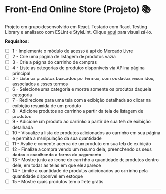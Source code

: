 # Front-End Online Store (Projeto) 📚

Projeto em grupo desenvolvido em React. Testado com  React Testing Library e analisado com ESLint e StyleLint. Clique [aqui](https://tiagordebarros.github.io/projetos/frontend-online-store/index.html) para visualizá-lo.

**Requisitos:**

- [ ] 1 - Implemente o módulo de acesso à api do Mercado Livre
- [ ] 2 - Crie uma página de listagem de produtos vazia
- [ ] 3 - Crie a página do carrinho de compras
- [ ] 4 - Liste as categorias de produtos disponíveis via API na página principal
- [ ] 5 - Liste os produtos buscados por termos, com os dados resumidos, associados a esses termos
- [ ] 6 - Selecione uma categoria e mostre somente os produtos daquela categoria
- [ ] 7 - Redirecione para uma tela com a exibição detalhada ao clicar na exibição resumida de um produto
- [ ] 8 - Adicione produtos ao carrinho a partir da tela de listagem de produtos
- [ ] 9 - Adicione um produto ao carrinho a partir de sua tela de exibição detalhada
- [ ] 10 - Visualize a lista de produtos adicionados ao carrinho em sua página e permita a manipulação da sua quantidade
- [ ] 11 - Avalie e comente acerca de um produto em sua tela de exibição
- [ ] 12 - Finalize a compra vendo um resumo dela, preenchendo os seus dados e escolhendo a forma de pagamento
- [ ] 13 - Mostre junto ao ícone do carrinho a quantidade de produtos dentro dele, em todas as telas em que ele aparece
- [ ] 14 - Limite a quantidade de produtos adicionados ao carrinho pela quantidade disponível em estoque
- [ ] 15 - Mostre quais produtos tem o frete grátis

---

